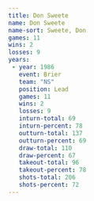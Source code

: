 ```yaml
---
title: Don Sweete
name: Don Sweete
name-sort: Sweete, Don
games: 11
wins: 2
losses: 9
years:
 - year: 1986
   event: Brier
   team: "NS"
   position: Lead
   games: 11
   wins: 2
   losses: 9
   inturn-total: 69
   inturn-percent: 78
   outturn-total: 137
   outturn-percent: 69
   draw-total: 110
   draw-percent: 67
   takeout-total: 96
   takeout-percent: 78
   shots-total: 206
   shots-percent: 72
---
```

